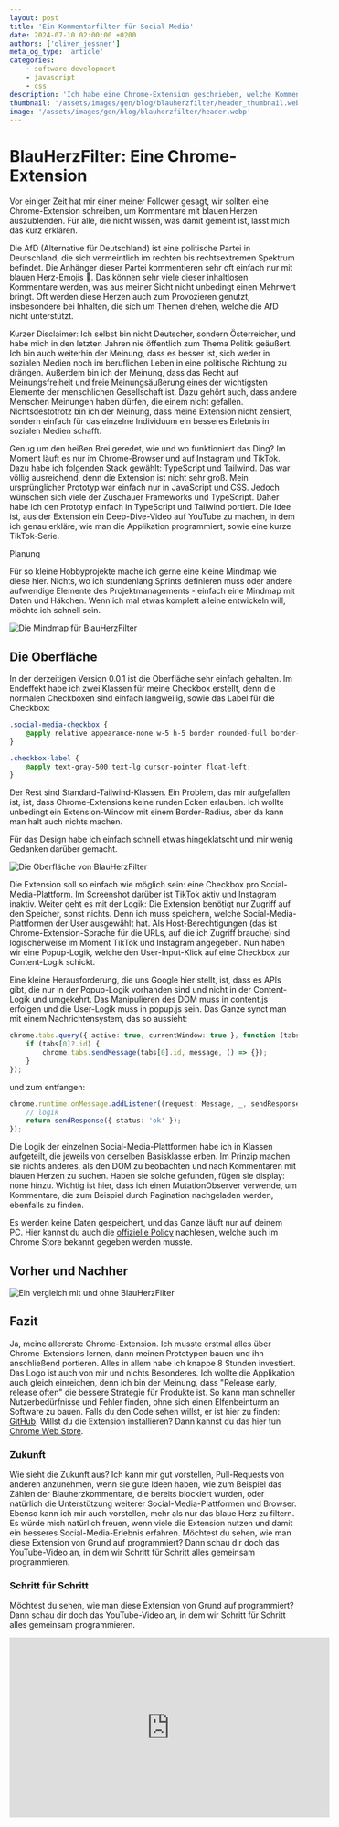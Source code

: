 ```yaml
---
layout: post
title: 'Ein Kommentarfilter für Social Media'
date: 2024-07-10 02:00:00 +0200
authors: ['oliver_jessner']
meta_og_type: 'article'
categories:
    - software-development
    - javascript
    - css
description: 'Ich habe eine Chrome-Extension geschrieben, welche Kommentare mit blauen Herzen ausblendet.'
thumbnail: '/assets/images/gen/blog/blauherzfilter/header_thumbnail.webp'
image: '/assets/images/gen/blog/blauherzfilter/header.webp'
---
```


# BlauHerzFilter: Eine Chrome-Extension

Vor einiger Zeit hat mir einer meiner Follower gesagt, wir sollten eine Chrome-Extension schreiben, um Kommentare mit blauen Herzen auszublenden. Für alle, die nicht wissen, was damit gemeint ist, lasst mich das kurz erklären.

Die AfD (Alternative für Deutschland) ist eine politische Partei in Deutschland, die sich vermeintlich im rechten bis rechtsextremen Spektrum befindet. Die Anhänger dieser Partei kommentieren sehr oft einfach nur mit blauen Herz-Emojis 💙. Das können sehr viele dieser inhaltlosen Kommentare werden, was aus meiner Sicht nicht unbedingt einen Mehrwert bringt. Oft werden diese Herzen auch zum Provozieren genutzt, insbesondere bei Inhalten, die sich um Themen drehen, welche die AfD nicht unterstützt.

Kurzer Disclaimer: Ich selbst bin nicht Deutscher, sondern Österreicher, und habe mich in den letzten Jahren nie öffentlich zum Thema Politik geäußert. Ich bin auch weiterhin der Meinung, dass es besser ist, sich weder in sozialen Medien noch im beruflichen Leben in eine politische Richtung zu drängen. Außerdem bin ich der Meinung, dass das Recht auf Meinungsfreiheit und freie Meinungsäußerung eines der wichtigsten Elemente der menschlichen Gesellschaft ist. Dazu gehört auch, dass andere Menschen Meinungen haben dürfen, die einem nicht gefallen. Nichtsdestotrotz bin ich der Meinung, dass meine Extension nicht zensiert, sondern einfach für das einzelne Individuum ein besseres Erlebnis in sozialen Medien schafft.

Genug um den heißen Brei geredet, wie und wo funktioniert das Ding? Im Moment läuft es nur im Chrome-Browser und auf Instagram und TikTok. Dazu habe ich folgenden Stack gewählt: TypeScript und Tailwind. Das war völlig ausreichend, denn die Extension ist nicht sehr groß. Mein ursprünglicher Prototyp war einfach nur in JavaScript und CSS. Jedoch wünschen sich viele der Zuschauer Frameworks und TypeScript. Daher habe ich den Prototyp einfach in TypeScript und Tailwind portiert. Die Idee ist, aus der Extension ein Deep-Dive-Video auf YouTube zu machen, in dem ich genau erkläre, wie man die Applikation programmiert, sowie eine kurze TikTok-Serie.

Planung

Für so kleine Hobbyprojekte mache ich gerne eine kleine Mindmap wie diese hier. Nichts, wo ich stundenlang Sprints definieren muss oder andere aufwendige Elemente des Projektmanagements - einfach eine Mindmap mit Daten und Häkchen. Wenn ich mal etwas komplett alleine entwickeln will, möchte ich schnell sein.

![Die Mindmap für BlauHerzFilter](/assets/images/gen/blog/blauherzfilter/mindmap.webp)

## Die Oberfläche

In der derzeitigen Version 0.0.1 ist die Oberfläche sehr einfach gehalten. Im Endeffekt habe ich zwei Klassen für meine Checkbox erstellt, denn die normalen Checkboxen sind einfach langweilig, sowie das Label für die Checkbox:

```css
.social-media-checkbox {
    @apply relative appearance-none w-5 h-5 border rounded-full border-gray-500 cursor-pointer checked:bg-blue-800;
}

.checkbox-label {
    @apply text-gray-500 text-lg cursor-pointer float-left;
}
```

Der Rest sind Standard-Tailwind-Klassen. Ein Problem, das mir aufgefallen ist, ist, dass Chrome-Extensions keine runden Ecken erlauben. Ich wollte unbedingt ein Extension-Window mit einem Border-Radius, aber da kann man halt auch nichts machen.

Für das Design habe ich einfach schnell etwas hingeklatscht und mir wenig Gedanken darüber gemacht.

![Die Oberfläche von BlauHerzFilter](/assets/images/gen/blog/blauherzfilter/ui.webp)

Die Extension soll so einfach wie möglich sein: eine Checkbox pro Social-Media-Plattform. Im Screenshot darüber ist TikTok aktiv und Instagram inaktiv. Weiter geht es mit der Logik: Die Extension benötigt nur Zugriff auf den Speicher, sonst nichts. Denn ich muss speichern, welche Social-Media-Plattformen der User ausgewählt hat. Als Host-Berechtigungen (das ist Chrome-Extension-Sprache für die URLs, auf die ich Zugriff brauche) sind logischerweise im Moment TikTok und Instagram angegeben. Nun haben wir eine Popup-Logik, welche den User-Input-Klick auf eine Checkbox zur Content-Logik schickt.

Eine kleine Herausforderung, die uns Google hier stellt, ist, dass es APIs gibt, die nur in der Popup-Logik vorhanden sind und nicht in der Content-Logik und umgekehrt. Das Manipulieren des DOM muss in content.js erfolgen und die User-Logik muss in popup.js sein. Das Ganze synct man mit einem Nachrichtensystem, das so aussieht:

```typescript
chrome.tabs.query({ active: true, currentWindow: true }, function (tabs) {
    if (tabs[0]?.id) {
        chrome.tabs.sendMessage(tabs[0].id, message, () => {});
    }
});
```

und zum entfangen:

```typescript
chrome.runtime.onMessage.addListener((request: Message, _, sendResponse) => {
    // logik
    return sendResponse({ status: 'ok' });
});
```

Die Logik der einzelnen Social-Media-Plattformen habe ich in Klassen aufgeteilt, die jeweils von derselben Basisklasse erben. Im Prinzip machen sie nichts anderes, als den DOM zu beobachten und nach Kommentaren mit blauen Herzen zu suchen. Haben sie solche gefunden, fügen sie display: none hinzu. Wichtig ist hier, dass ich einen MutationObserver verwende, um Kommentare, die zum Beispiel durch Pagination nachgeladen werden, ebenfalls zu finden.

Es werden keine Daten gespeichert, und das Ganze läuft nur auf deinem PC. Hier kannst du auch die [offizielle Policy](https://oliverjessner.at/blauherzfilter-privacy-policy/) nachlesen, welche auch im Chrome Store bekannt gegeben werden musste.

## Vorher und Nachher

![Ein vergleich mit und ohne BlauHerzFilter](/assets/images/gen/blog/blauherzfilter/comparison.png)

## Fazit

Ja, meine allererste Chrome-Extension. Ich musste erstmal alles über Chrome-Extensions lernen, dann meinen Prototypen bauen und ihn anschließend portieren. Alles in allem habe ich knappe 8 Stunden investiert. Das Logo ist auch von mir und nichts Besonderes. Ich wollte die Applikation auch gleich einreichen, denn ich bin der Meinung, dass "Release early, release often" die bessere Strategie für Produkte ist. So kann man schneller Nutzerbedürfnisse und Fehler finden, ohne sich einen Elfenbeinturm an Software zu bauen. Falls du den Code sehen willst, er ist hier zu finden: [GitHub](https://github.com/oliverjessner/blauherzfilter). Willst du die Extension installieren? Dann kannst du das hier tun [Chrome Web Store](https://chromewebstore.google.com/detail/blauherzfilter/ekhanknjgoennfolmgpmhfhkfehcgldp).

### Zukunft

Wie sieht die Zukunft aus? Ich kann mir gut vorstellen, Pull-Requests von anderen anzunehmen, wenn sie gute Ideen haben, wie zum Beispiel das Zählen der Blauherzkommentare, die bereits blockiert wurden, oder natürlich die Unterstützung weiterer Social-Media-Plattformen und Browser. Ebenso kann ich mir auch vorstellen, mehr als nur das blaue Herz zu filtern. Es würde mich natürlich freuen, wenn viele die Extension nutzen und damit ein besseres Social-Media-Erlebnis erfahren. Möchtest du sehen, wie man diese Extension von Grund auf programmiert? Dann schau dir doch das YouTube-Video an, in dem wir Schritt für Schritt alles gemeinsam programmieren.

### Schritt für Schritt

Möchtest du sehen, wie man diese Extension von Grund auf programmiert? Dann schau dir doch das YouTube-Video an, in dem wir Schritt für Schritt alles gemeinsam programmieren.

<iframe width="560" height="315" src="https://www.youtube.com/embed/fPSKgTdB4XA?si=uv0DiC0Z5ncGWwb9" title="YouTube video player" frameborder="0" allow="accelerometer; autoplay; clipboard-write; encrypted-media; gyroscope; picture-in-picture; web-share" referrerpolicy="strict-origin-when-cross-origin" allowfullscreen></iframe>
